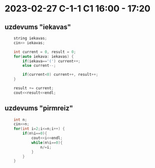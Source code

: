 # 2023-02-27 C-1-1 C1 16:00 - 17:20

## uzdevums "iekavas"

```cpp
    string iekavas;
    cin>> iekavas;

    int current = 0, result = 0; 
    for(auto iekava: iekavas) {
        if(iekava=='(') current++;
        else current--;

        if(current<0) current++, result++;
    }

    result += current;
    cout<<result<<endl;
```

## uzdevums "pirmreiz"

```cpp
    int n;
    cin>>n;
    for(int i=2;i<=n;i++) {
        if(n%i==0){
            cout<<i<<endl;
            while(n%i==0){
                n/=i;
            }
        }
    }
```
